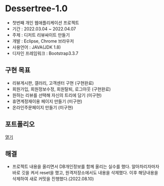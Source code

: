 # Dessertree-1.0

- 첫번째 개인 웹애플리케이션 프로젝트
- 기간 : 2022.03.04 ~ 2022.04.07
- 주제 : 디저트 리뷰싸이트 만들기
- 개발 : Eclipse, Chrome 브라우저
- 사용언어 : JAVA(JDK 1.8)
- 디자인 프레임워크 : Bootstrap3.3.7

## 구현 목표
- 리뷰게시판, 갤러리, 고객센터 구현 (구현완료)
- 회원가입, 회원정보수정, 회원탈퇴, 로그아웃 (구현완료)
- 원하는 리뷰를 선택해 자신의 트리에 담기 (미구현)
- 휴면계정재이용 페이지 만들기 (미구현)
- 온라인주문페이지 만들기 (미구현)

## 포트폴리오
[열기](Dessertree_Portfolio.pdf)

## 해결
- 프로젝트 내용을 올리면서 DB개인정보를 함께 올리는 실수를 했다. 알아차리자마자 바로 깃을 켜서 reset을 했고, 원격저장소에서도 내용을 삭제했다. 이후 해당내용을 삭제하여 새로 커밋을 진행했다.(2022.08.10)
